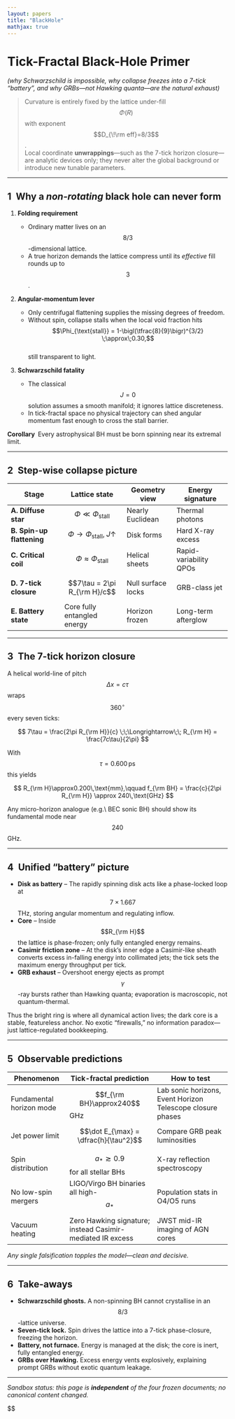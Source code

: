 ```yaml
---
layout: papers
title: "BlackHole"
mathjax: true
---
```


# Tick-Fractal Black-Hole Primer  
*(why Schwarzschild is impossible, why collapse freezes into a 7-tick “battery”, and why GRBs—­not Hawking quanta—are the natural exhaust)*

> Curvature is entirely fixed by the lattice under-fill $$\Phi(R)$$ with exponent $$D_{\!\rm eff}=8/3$$.  
> Local coordinate **unwrappings**—such as the 7-tick horizon closure—are analytic devices only; they never alter the global background or introduce new tunable parameters.

---

## 1 Why a *non-rotating* black hole can never form  

1. **Folding requirement**  
   * Ordinary matter lives on an $$8/3$$-dimensional lattice.  
   * A true horizon demands the lattice compress until its *effective* fill rounds up to $$3$$.

2. **Angular-momentum lever**  
   * Only centrifugal flattening supplies the missing degrees of freedom.  
   * Without spin, collapse stalls when the local void fraction hits  
     $$\Phi_{\text{stall}} = 1-\bigl(\tfrac{8}{9}\bigr)^{3/2} \;\approx\;0.30,$$  
     still transparent to light.

3. **Schwarzschild fatality**  
   * The classical $$J=0$$ solution assumes a smooth manifold; it ignores lattice discreteness.  
   * In tick-fractal space no physical trajectory can shed angular momentum fast enough to cross the stall barrier.

**Corollary** Every astrophysical BH must be born spinning near its extremal limit.

---

## 2 Step-wise collapse picture  

| Stage | Lattice state | Geometry view | Energy signature |
|-------|--------------|---------------|------------------|
| **A. Diffuse star** | $$\Phi\ll\Phi_{\text{stall}}$$ | Nearly Euclidean | Thermal photons |
| **B. Spin-up flattening** | $$\Phi\rightarrow\Phi_{\text{stall}},\;J\uparrow$$ | Disk forms | Hard X-ray excess |
| **C. Critical coil** | $$\Phi\approx\Phi_{\text{stall}}$$ | Helical sheets | Rapid-variability QPOs |
| **D. 7-tick closure** | $$7\tau = 2\pi R_{\rm H}/c$$ | Null surface locks | GRB-class jet |
| **E. Battery state** | Core fully entangled energy | Horizon frozen | Long-term afterglow |

---

## 3 The 7-tick horizon closure  

A helical world-line of pitch $$\Delta x = c\tau$$ wraps $$360^\circ$$ every seven ticks:

$$
7\tau = \frac{2\pi R_{\rm H}}{c}
\;\;\Longrightarrow\;\;
R_{\rm H} = \frac{7c\tau}{2\pi}
$$

With $$\tau = 0.600\,\text{ps}$$ this yields  

$$
R_{\rm H}\approx0.200\,\text{mm},\qquad
f_{\rm BH} = \frac{c}{2\pi R_{\rm H}} \approx 240\,\text{GHz}
$$

Any micro-horizon analogue (e.g.\ BEC sonic BH) should show its fundamental mode near $$240$$ GHz.

---

## 4 Unified “battery” picture  

* **Disk as battery** – The rapidly spinning disk acts like a phase-locked loop at $$7\times1.667$$ THz, storing angular momentum and regulating inflow.  
* **Core** – Inside $$R_{\rm H}$$ the lattice is phase-frozen; only fully entangled energy remains.  
* **Casimir friction zone** – At the disk’s inner edge a Casimir-like sheath converts excess in-falling energy into collimated jets; the tick sets the maximum energy throughput per tick.  
* **GRB exhaust** – Overshoot energy ejects as prompt $$\gamma$$-ray bursts rather than Hawking quanta; evaporation is macroscopic, not quantum-thermal.

Thus the bright ring is where all dynamical action lives; the dark core is a stable, featureless anchor. No exotic “firewalls,” no information paradox—just lattice-regulated bookkeeping.

---

## 5 Observable predictions  

| Phenomenon | Tick-fractal prediction | How to test |
|------------|------------------------|-------------|
| Fundamental horizon mode | $$f_{\rm BH}\approx240$$ GHz | Lab sonic horizons, Event Horizon Telescope closure phases |
| Jet power limit | $$\dot E_{\max} = \dfrac{h}{\tau^2}$$ | Compare GRB peak luminosities |
| Spin distribution | $$a_\ast \gtrsim 0.9$$ for all stellar BHs | X-ray reflection spectroscopy |
| No low-spin mergers | LIGO/Virgo BH binaries all high-$$a_\ast$$ | Population stats in O4/O5 runs |
| Vacuum heating | Zero Hawking signature; instead Casimir-mediated IR excess | JWST mid-IR imaging of AGN cores |

*Any single falsification topples the model—clean and decisive.*

---

## 6 Take-aways  

* **Schwarzschild ghosts.** A non-spinning BH cannot crystallise in an $$8/3$$-lattice universe.  
* **Seven-tick lock.** Spin drives the lattice into a 7-tick phase-closure, freezing the horizon.  
* **Battery, not furnace.** Energy is managed at the disk; the core is inert, fully entangled energy.  
* **GRBs over Hawking.** Excess energy vents explosively, explaining prompt GRBs without exotic quantum leakage.

---

*Sandbox status: this page is **independent** of the four frozen documents; no canonical content changed.*

$$
